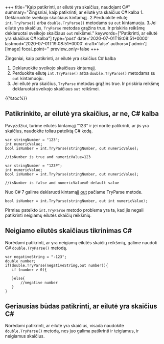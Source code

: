 +++
title="Kaip patikrinti, ar eilutė yra skaičius, naudojant C#"
summary="Žingsniai, kaip patikrinti, ar eilutė yra skaičius C# kalba 1. Deklaruokite sveikojo skaičiaus kintamąjį. 2.Perduokite eilutę `int.TryParse()` arba `double.TryParse()` metodams su `out` kintamuoju. 3.Jei eilutė yra skaičius, `TryParse` metodas grąžins true. Ir priskiria reikšmę deklaruotai sveikojo skaičiaus `out` reikšmei."
keywords=["Patikrinti, ar eilutė yra skaičius C# kalba"]
type='post'
date='2020-07-01T19:08:51+0000'
lastmod='2020-07-01T19:08:51+0000'
draft='false'
authors=['admin']
[image]
focal_point=''
preview_only=false
+++

Žingsniai, kaip patikrinti, ar eilutė yra skaičius C# kalba

1. Deklaruokite sveikojo skaičiaus kintamąjį.
2. Perduokite eilutę `int.TryParse()` arba `double.TryParse()` metodams su `out` kintamuoju.
3. Jei eilutė yra skaičius, `TryParse` metodas grąžins true. Ir priskiria reikšmę deklaruotai sveikojo skaičiaus `out` reikšmei.

{{%toc%}}

## Patikrinkite, ar eilutė yra skaičius, ar ne, C# kalba 

Pavyzdžiui, turime eilutės kintamąjį "123" ir jei norite patikrinti, ar jis yra skaičius, naudokite toliau pateiktą C# kodą.

```
var stringNumber = "123";
int numericValue;
bool isNumber = int.TryParse(stringNumber, out numericValue);

//isNumber is true and numericValue=123

var stringNumber = "123P";
int numericValue;
bool isNumber = int.TryParse(stringNumber, out numericValue);

//isNumber is false and numericValue=0 default value

```

Nuo C# 7 galime deklaruoti kintamąjį [out](https://www.arungudelli.com/tutorial/c-sharp/difference-between-ref-and-out-parameters-in-c-sharp/) pačiame TryParse metode.

```
bool isNumber = int.TryParse(stringNumber, out int numericValue);

```

Pirmiau pateikto `int.TryParse` metodo problema yra ta, kad jis negali patikrinti neigiamų eilutės skaičių reikšmių.

## Neigiamo eilutės skaičiaus tikrinimas C# 

Norėdami patikrinti, ar yra neigiamų eilutės skaičių reikšmių, galime naudoti C# `double.TryParse()` metodą.

```
var negativeString = "-123";
double number;
if(double.TryParse(negativeString,out number)){
   if (number > 0){

   }else{
       //negative number 
   }   
}
```

## Geriausias būdas patikrinti, ar eilutė yra skaičius C# 

Norėdami patikrinti, ar eilutė yra skaičius, visada naudokite `double.TryParse()` metodą, nes juo galima patikrinti ir teigiamus, ir neigiamus skaičius.